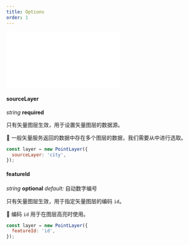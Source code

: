 ```yaml
---
title: Options
order: 1
---
```


<embed src="@/docs/api/common/style.md"></embed>

#### sourceLayer

<description> _string_ **required** </description>

只有矢量图层生效，用于设置矢量图层的数据源。

🌟 一般矢量服务返回的数据中存在多个图层的数据，我们需要从中进行选取。

```javascript
const layer = new PointLayer({
  sourceLayer: 'city',
});
```

#### featureId

<description> _string_ **optional** _default:_ 自动数字编号</description>

只有矢量图层生效，用于指定矢量图层的编码 `id`。

🌟 编码 `id` 用于在图层高亮时使用。

```javascript
const layer = new PointLayer({
  featureId: 'id',
});
```